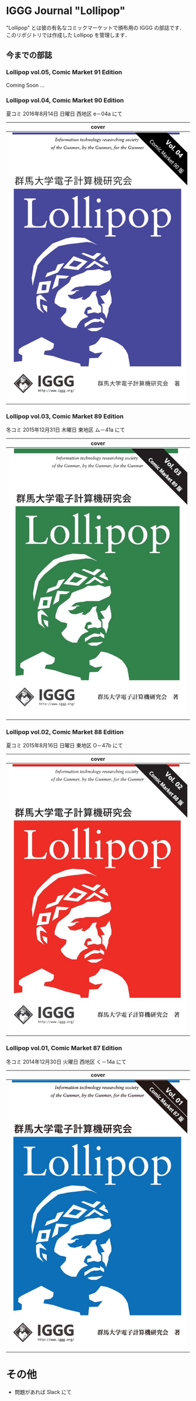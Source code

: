 # IGGG Journal "Lollipop"

"Lollipop" とは彼の有名なコミックマーケットで頒布用の IGGG の部誌です．
このリポジトリでは作成した Lollipop を管理します．

## 今までの部誌

### Lollipop vol.05, Comic Market 91 Edition

Coming Soon ...

### Lollipop vol.04, Comic Market 90 Edition

夏コミ 2016年8月14日 日曜日 西地区 e－04a にて

|cover|
|:---:|
|![](./res/img/lollipop_vol4.jpg)|

### Lollipop vol.03, Comic Market 89 Edition

冬コミ 2015年12月31日 木曜日 東地区 ム－41a にて

|cover|
|:---:|
|![](./res/img/lollipop_vol3.jpg)|

### Lollipop vol.02, Comic Market 88 Edition

夏コミ 2015年8月16日 日曜日 東地区 O－47b にて

|cover|
|:---:|
|![](./res/img/lollipop_vol2.jpg)|

### Lollipop vol.01, Comic Market 87 Edition

冬コミ 2014年12月30日 火曜日 西地区 く－14a にて

|cover|
|:---:|
|![](./res/img/lollipop_vol1.jpg)|

# その他
- 問題があれば Slack にて
